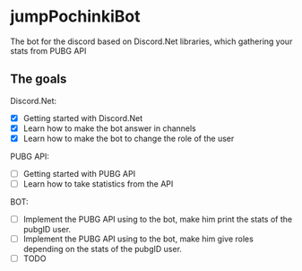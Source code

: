 # jumpPochinkiBot
The bot for the discord based on Discord.Net libraries, which gathering your stats from PUBG API

## The goals
Discord.Net:
- [x] Getting started with Discord.Net
- [x] Learn how to make the bot answer in channels
- [x] Learn how to make the bot to change the role of the user

PUBG API:
- [ ] Getting started with PUBG API
- [ ] Learn how to take statistics from the API

BOT: 
- [ ] Implement the PUBG API using to the bot, make him print the stats of the pubgID user.
- [ ] Implement the PUBG API using to the bot, make him give roles depending on the stats of the pubgID user.
- [ ] TODO
